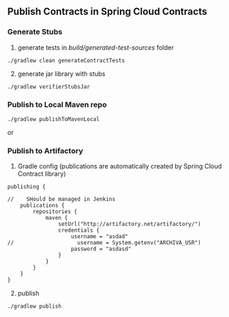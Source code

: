 ## Publish Contracts in Spring Cloud Contracts

### Generate Stubs
1. generate tests in _build/generated-test-sources_ folder
```
./gradlew clean generateContractTests
```
2. generate jar library with stubs
```
./gradlew verifierStubsJar
```


### Publish to Local Maven repo 
```
./gradlew publishToMavenLocal
```

or


### Publish to Artifactory
1. Gradle config (publications are automatically created by Spring Cloud Contract library)
```
publishing {

//    SHould be managed in Jenkins
    publications {
        repositories {
            maven {
                setUrl("http://artifactory.net/artifactory/")
                credentials {
                    username = "asdad"
//                    username = System.getenv("ARCHIVA_USR")
                    password = "asdasd"
                }
            }
        }
    }
}
```

2. publish
```
./gradlew publish
```

